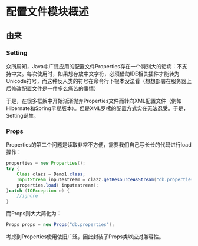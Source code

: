 配置文件模块概述
===

## 由来

### Setting
众所周知，Java中广泛应用的配置文件Properties存在一个特别大的诟病：不支持中文。每次使用时，如果想存放中文字符，必须借助IDE相关插件才能转为Unicode符号，而这种反人类的符号在命令行下根本没法看（想想部署在服务器上后修改配置文件是一件多么痛苦的事情）

于是，在很多框架中开始渐渐抛弃Properties文件而转向XML配置文件（例如Hibernate和Spring早期版本）。但是XML罗嗦的配置方式实在无法忍受。于是，Setting诞生。

### Props
Properties的第二个问题是读取非常不方便，需要我们自己写长长的代码进行load操作：

```java
properties = new Properties();
try {
	Class clazz = Demo1.class;
	InputStream inputestream = clazz.getResourceAsStream("db.properties");
	properties.load( inputestream);
}catch (IOException e) {
	//ignore
}
```

而Props则大大简化为：
```java
Props props = new Props("db.properties");
```

考虑到Properties使用依旧广泛，因此封装了Props类以应对兼容性。

